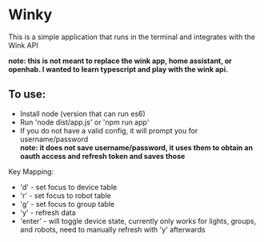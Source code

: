 # Winky

This is a simple application that runs in the terminal and integrates with the Wink API  

**note: this is not meant to replace the wink app, home assistant, or openhab. I wanted to learn typescript and play with the wink api.**  

## To use:
- Install node (version that can run es6)
- Run 'node dist/app.js' or 'npm run app'
- If you do not have a valid config, it will prompt you for username/password  
  **note: it does not save username/password, it uses them to obtain an oauth access and refresh token and saves those**

Key Mapping:
- 'd'     - set focus to device table
- 'r'     - set focus to robot table
- 'g'     - set focus to group table
- 'y'     - refresh data
- 'enter' - will toggle device state, currently only works for lights, groups, and robots, need to manually refresh with 'y' afterwards